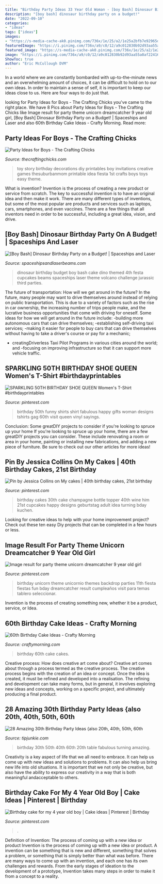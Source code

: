 ```yaml
---
title: "Birthday Party Ideas 33 Year Old Woman - [boy Bash] Dinosaur Birthday Party On A Budget!"
description: "[boy bash] dinosaur birthday party on a budget!"
date: "2022-09-10"
categories:
- "ideas"
tags: ["ideas"]
images:
- "https://s-media-cache-ak0.pinimg.com/736x/1e/25/a2/1e25a2bfb7e92965d2e39a8c442d5eda.jpg"
featuredImage: "https://i.pinimg.com/736x/a9/c0/12/a9c012830b92d93aa55a0af2241639c3.jpg"
featured_image: "https://s-media-cache-ak0.pinimg.com/736x/1e/25/a2/1e25a2bfb7e92965d2e39a8c442d5eda.jpg"
image: "https://i.pinimg.com/736x/a9/c0/12/a9c012830b92d93aa55a0af2241639c3.jpg"
ShowToc: true
author: "Eric McCullough DVM"
---
```



In a world where we are constantly bombarded with up-to-the-minute news and an overwhelming amount of choices, it can be difficult to hold on to our own ideas. In order to maintain a sense of self, it is important to keep our ideas close to us. Here are four ways to do just that.

	

		
looking for Party Ideas for Boys - The Crafting Chicks you've came to the right place. We have 8 Pics about Party Ideas for Boys - The Crafting Chicks like Image result for party theme unicorn dreamcatcher 9 year old girl, [Boy Bash] Dinosaur Birthday Party on a Budget! | Spaceships and Laser and also 60th Birthday Cake Ideas - Crafty Morning. Read more:
		
    
## Party Ideas For Boys - The Crafting Chicks

<img loading=lazy src="http://thecraftingchicks.com/wp-content/uploads/2015/10/Toy-Story-Birthday-Party-Ideas.jpg" onerror="this.onerror=null;this.src='https://tse1.mm.bing.net/th?id=OIP.xRyGteYGzyjXUKttb3CcYwHaK_&amp;pid=15.1';" alt="Party Ideas for Boys - The Crafting Chicks">

_Source: thecraftingchicks.com_

>toy story birthday decorations diy printables boy invitations creative games thesuburbanmom printable idea fiesta 1st crafts boys toys easy theme. 

	

What is invention?
Invention is the process of creating a new product or service from scratch. The key to successful invention is to have an original idea and then make it work. There are many different types of inventions, but some of the most popular are products and services such as laptops, cars, smartphones, and even vaccines. 
There are a few things that all inventors need in order to be successful, including a great idea, vision, and drive.

    
## [Boy Bash] Dinosaur Birthday Party On A Budget! | Spaceships And Laser

<img loading=lazy src="http://spaceshipsandlaserbeams.com/wp-content/uploads/2015/09/dinosaur-birthday-party-ideas-on-a-budget.jpg.jpg" onerror="this.onerror=null;this.src='https://tse2.mm.bing.net/th?id=OIP.jGsNwoCUIp6yU4tyU9TfnAHaLH&amp;pid=15.1';" alt="[Boy Bash] Dinosaur Birthday Party on a Budget! | Spaceships and Laser">

_Source: spaceshipsandlaserbeams.com_

>dinosaur birthday budget boy bash cake dino themed 4th festa cupcakes beams spaceships laser theme volcano challenge jurassic third parties. 

	

The future of transportation: How will we get around in the future?
In the future, many people may want to drive themselves around instead of relying on public transportation. This is due to a variety of factors such as the rise in car ownership, the increasing number of trips people make, and the lucrative business opportunities that come with driving for oneself. 
Some ideas for how we will get around in the future include: 
-building more autonomous cars that can drive themselves; 
-establishing self-driving taxi services; 
-making it easier for people to buy cars that can drive themselves without having to take a driver's course or pay for a mechanic; 
- creatingDriverless Taxi Pilot Programs in various cities around the world; and 
-focusing on improving infrastructure so that it can support more vehicle traffic.

    
## SPARKLING 50TH BIRTHDAY SHOE QUEEN Women&#039;s T-Shirt #birthdayprintables

<img loading=lazy src="https://i.pinimg.com/736x/a9/c0/12/a9c012830b92d93aa55a0af2241639c3.jpg" onerror="this.onerror=null;this.src='https://tse1.mm.bing.net/th?id=OIP.q3amHOjliHZWmCMVg5UBUQHaI_&amp;pid=15.1';" alt="SPARKLING 50TH BIRTHDAY SHOE QUEEN Women&#039;s T-Shirt #birthdayprintables">

_Source: pinterest.com_

>birthday 50th funny shirts shirt fabulous happy gifts woman designs tshirts gag 60th visit queen vinyl sayings. 

	

Conclusion: Some greatDIY projects to consider if you're looking to spruce up your home
If you're looking to spruce up your home, there are a few greatDIY projects you can consider. These include renovating a room or area in your home, painting or installing new fabrications, and adding a new piece of furniture. Be sure to check out our other articles for more ideas!

    
## Pin By Jessica Collins On My Cakes | 40th Birthday Cakes, 21st Birthday

<img loading=lazy src="https://i.pinimg.com/originals/96/46/e5/9646e55b8681f90f4081f3a9b0728ba2.jpg" onerror="this.onerror=null;this.src='https://tse3.mm.bing.net/th?id=OIP.fjQxGZ2GkV2YRYZ1LJz_kwHaJ4&amp;pid=15.1';" alt="Pin by Jessica Collins on My cakes | 40th birthday cakes, 21st birthday">

_Source: pinterest.com_

>birthday cakes 30th cake champagne bottle topper 40th wine him 21st cupcakes happy designs geburtstag adult idea turning bday kuchen. 

	

Looking for creative ideas to help with your home improvement project? Check out these ten easy Diy projects that can be completed in a few hours or less.

    
## Image Result For Party Theme Unicorn Dreamcatcher 9 Year Old Girl

<img loading=lazy src="https://i.pinimg.com/736x/f3/0f/db/f30fdb20913ece6a3ea03c987a01c948.jpg" onerror="this.onerror=null;this.src='https://tse4.mm.bing.net/th?id=OIP.ZbQXlG96fU1WFmGX4giH5QHaLG&amp;pid=15.1';" alt="Image result for party theme unicorn dreamcatcher 9 year old girl">

_Source: pinterest.com_

>birthday unicorn theme unicornio themes backdrop parties 11th fiesta fiestas fun bday dreamcatcher result cumpleaños visit para temas tablero seleccionar. 

	

Invention is the process of creating something new, whether it be a product, service, or Idea.

    
## 60th Birthday Cake Ideas - Crafty Morning

<img loading=lazy src="https://cdn.craftymorning.com/wp-content/uploads/2014/08/60th-birthday-cake.png" onerror="this.onerror=null;this.src='https://tse2.mm.bing.net/th?id=OIP.d7FZ2kOSgaoJ2RzubPEcuAHaJ4&amp;pid=15.1';" alt="60th Birthday Cake Ideas - Crafty Morning">

_Source: craftymorning.com_

>birthday 60th cake cakes. 

	

Creative process: How does creative art come about?
Creative art comes about through a process termed as the creative process. The creative process begins with the creation of an idea or concept. Once the idea is created, it must be refined and developed into a realisation. The refining and development can take many forms, but in general, it involves exploring new ideas and concepts, working on a specific project, and ultimately producing a final product.

    
## 28 Amazing 30th Birthday Party Ideas {also 20th, 40th, 50th, 60th

<img loading=lazy src="https://cdn.tipjunkie.com/wp-content/uploads/cache/7c/36/7c36568d326abd1670f793811aac8f41.jpg" onerror="this.onerror=null;this.src='https://tse2.mm.bing.net/th?id=OIP.ZtxZvpdWYTb6Xjh8j7_KkQHaJ3&amp;pid=15.1';" alt="28 Amazing 30th Birthday Party Ideas {also 20th, 40th, 50th, 60th">

_Source: tipjunkie.com_

>birthday 30th 50th 40th 60th 20th table fabulous turning amazing. 

	

Creativity is a key aspect of life that we all need to embrace. It can help us come up with new ideas and solutions to problems. It can also help us bring new life into old situations. It is important that we not only be creative, but also have the ability to express our creativity in a way that is both meaningful andacceptable to others.

    
## Birthday Cake For My 4 Year Old Boy | Cake Ideas | Pinterest | Birthday

<img loading=lazy src="https://s-media-cache-ak0.pinimg.com/736x/1e/25/a2/1e25a2bfb7e92965d2e39a8c442d5eda.jpg" onerror="this.onerror=null;this.src='https://tse1.mm.bing.net/th?id=OIP.H49Kb9Qgayb8YFrxdiNIjAHaJ4&amp;pid=15.1';" alt="Birthday cake for my 4 year old boy | Cake ideas | Pinterest | Birthday">

_Source: pinterest.com_

>. 

	

Definition of Invention: The process of coming up with a new idea or product
Invention is the process of coming up with a new idea or product. A invention can be something that is new and different, something that solves a problem, or something that is simply better than what was before. There are many ways to come up with an invention, and each one has its own challenges and rewards. From the early stages of ideation to the development of a prototype, Invention takes many steps in order to make it from a concept to a reality.

